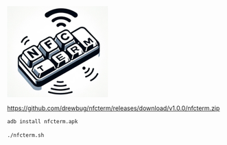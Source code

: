 ![](nfcterm.png)

https://github.com/drewbug/nfcterm/releases/download/v1.0.0/nfcterm.zip

```
adb install nfcterm.apk

./nfcterm.sh
```
